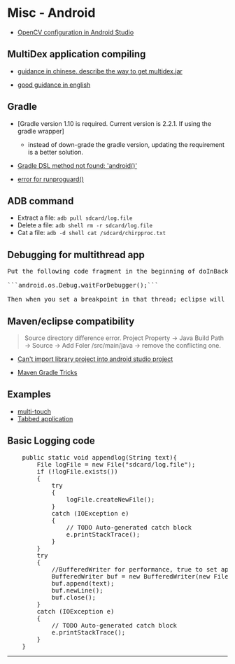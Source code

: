 Misc - Android 
==============

- [OpenCV configuration in Android Studio](http://stackoverflow.com/questions/27406303/opencv-in-android-studio)


## MultiDex application compiling

- [guidance in chinese. describe the way to get multidex.jar](http://blog.csdn.net/t12x3456/article/details/40837287)

- [good guidance in english](https://medium.com/@mustafa01ali/dexs-64k-limit-is-not-a-problem-anymore-well-almost-2b1faac3508)

## Gradle 
- [Gradle version 1.10 is required. Current version is 2.2.1. If using the gradle wrapper]
	- instead of down-grade the gradle version, updating the requirement is a better solution.

- [Gradle DSL method not found: 'android()'](http://stackoverflow.com/questions/26759755/error1-0-gradle-dsl-method-not-found-android)
- [error for runproguard()](http://tools.android.com/tech-docs/new-build-system/migrating-to-1-0-0) 


## ADB command

- Extract a file: `adb pull sdcard/log.file`
- Delete a file: `adb shell rm -r sdcard/log.file`
- Cat a file: `adb -d shell cat /sdcard/chirpproc.txt`




## Debugging for multithread app

<pre>
Put the following code fragment in the beginning of doInBackground:

```android.os.Debug.waitForDebugger();```

Then when you set a breakpoint in that thread; eclipse will find it.
</pre>



## Maven/eclipse compatibility


>Source directory difference error.
Project Property -> Java Build Path -> Source -> Add Foler /src/main/java -> remove the conflicting one.

- [Can't import library project into android studio project](http://stackoverflow.com/questions/24279294/cant-import-library-project-into-android-studio-project)

- [Maven Gradle Tricks](http://www.alonsoruibal.com/my-gradle-tips-and-tricks/)



## Examples
- [multi-touch](https://github.com/thuytrinh/android-collage-views)
- [Tabbed application](http://blog.csdn.net/shulianghan/article/details/18233209)


## Basic Logging code

<pre>
	public static void appendlog(String text){
		File logFile = new File("sdcard/log.file");
		if (!logFile.exists())
		{
			try
			{
				logFile.createNewFile();
			} 
			catch (IOException e)
			{
				// TODO Auto-generated catch block
				e.printStackTrace();
			}
		}
		try
		{
			//BufferedWriter for performance, true to set append to file flag
			BufferedWriter buf = new BufferedWriter(new FileWriter(logFile, true)); 
			buf.append(text);
			buf.newLine();
			buf.close();
		}
		catch (IOException e)
		{
			// TODO Auto-generated catch block
			e.printStackTrace();
		}
	}
</pre>

- - -


